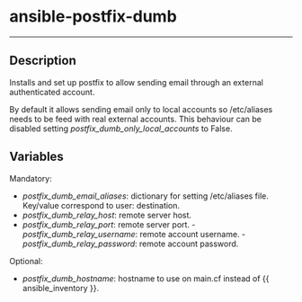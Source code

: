 # ansible-postfix-dumb
* * *

## Description

Installs and set up postfix to allow sending email through an external authenticated account.

By default it allows sending email only to local accounts so /etc/aliases needs to be feed with real external accounts. This behaviour can be disabled setting _postfix_dumb_only_local_accounts_ to False.

## Variables

Mandatory:

- _postfix_dumb_email_aliases_: dictionary for setting /etc/aliases file. Key/value correspond to user: destination.
- _postfix_dumb_relay_host_: remote server host.
- _postfix_dumb_relay_port_: remote server port.
-_postfix_dumb_relay_username_: remote account username.
-_postfix_dumb_relay_password_: remote account password.

Optional:
- _postfix_dumb_hostname_: hostname to use on main.cf instead of {{ ansible_inventory }}.
